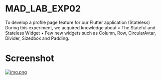 # MAD_LAB_EXP02
To develop a profile page feature for our Flutter application (Stateless) During this experiment, we acquired knowledge about • The Stateful and Stateless Widget  • Few new widgets such as Column, Row, CircularAvtar, Divider, Sizedbox and Padding.
# Screenshot
[![img.png](https://i.postimg.cc/k4JBX5F5/img.png)](https://postimg.cc/McLW9qLk)
